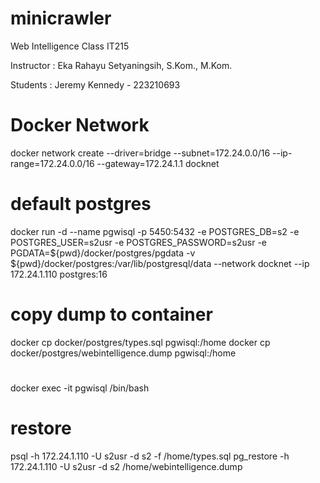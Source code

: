 # minicrawler
Web Intelligence Class IT215 

Instructor : Eka Rahayu Setyaningsih, S.Kom., M.Kom. 

Students : Jeremy Kennedy - 223210693

# Docker Network
docker network create --driver=bridge --subnet=172.24.0.0/16 --ip-range=172.24.0.0/16 --gateway=172.24.1.1 docknet

# default postgres
docker run -d --name pgwisql -p 5450:5432 -e POSTGRES_DB=s2 -e POSTGRES_USER=s2usr -e POSTGRES_PASSWORD=s2usr -e PGDATA=${pwd}/docker/postgres/pgdata -v ${pwd}/docker/postgres:/var/lib/postgresql/data --network docknet --ip 172.24.1.110 postgres:16

# copy dump to container
docker cp docker/postgres/types.sql pgwisql:/home
docker cp docker/postgres/webintelligence.dump pgwisql:/home

# 
docker exec -it pgwisql /bin/bash

# restore
psql -h 172.24.1.110 -U s2usr -d s2 -f /home/types.sql
pg_restore -h 172.24.1.110 -U s2usr -d s2 /home/webintelligence.dump 


